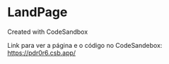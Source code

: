 # LandPage
Created with CodeSandbox

Link para ver a página e o 
código no CodeSandebox: https://pdr0r6.csb.app/

